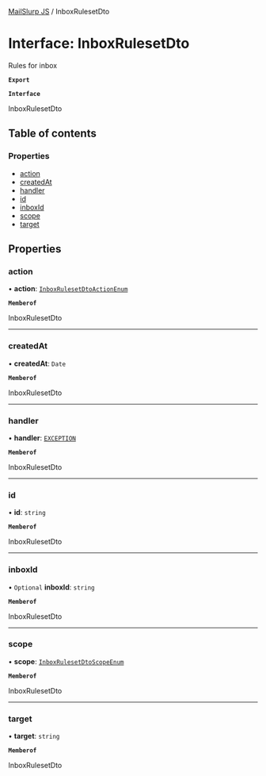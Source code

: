 [MailSlurp JS](../README.md) / InboxRulesetDto

# Interface: InboxRulesetDto

Rules for inbox

**`Export`**

**`Interface`**

InboxRulesetDto

## Table of contents

### Properties

- [action](InboxRulesetDto.md#action)
- [createdAt](InboxRulesetDto.md#createdat)
- [handler](InboxRulesetDto.md#handler)
- [id](InboxRulesetDto.md#id)
- [inboxId](InboxRulesetDto.md#inboxid)
- [scope](InboxRulesetDto.md#scope)
- [target](InboxRulesetDto.md#target)

## Properties

### action

• **action**: [`InboxRulesetDtoActionEnum`](../enums/InboxRulesetDtoActionEnum.md)

**`Memberof`**

InboxRulesetDto

___

### createdAt

• **createdAt**: `Date`

**`Memberof`**

InboxRulesetDto

___

### handler

• **handler**: [`EXCEPTION`](../enums/InboxRulesetDtoHandlerEnum.md#exception)

**`Memberof`**

InboxRulesetDto

___

### id

• **id**: `string`

**`Memberof`**

InboxRulesetDto

___

### inboxId

• `Optional` **inboxId**: `string`

**`Memberof`**

InboxRulesetDto

___

### scope

• **scope**: [`InboxRulesetDtoScopeEnum`](../enums/InboxRulesetDtoScopeEnum.md)

**`Memberof`**

InboxRulesetDto

___

### target

• **target**: `string`

**`Memberof`**

InboxRulesetDto

